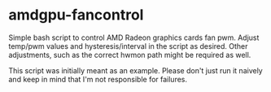 # amdgpu-fancontrol

Simple bash script to control AMD Radeon graphics cards fan pwm. Adjust temp/pwm values and hysteresis/interval in the script as desired. Other adjustments, such as the correct hwmon path might be required as well.

This script was initially meant as an example. Please don't just run it naively and keep in mind that I'm not responsible for failures.
